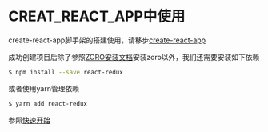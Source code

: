 # CREAT_REACT_APP中使用

create-react-app脚手架的搭建使用，请移步[create-react-app](https://facebook.github.io/create-react-app/docs/getting-started)

成功创建项目后除了参照[ZORO安装文档](/INSTALL.md)安装zoro以外，我们还需要安装如下依赖

```bash
$ npm install --save react-redux
```

或者使用yarn管理依赖

```bash
$ yarn add react-redux
```

参照[快速开始](GUIDE/QUIKE_START.md)

